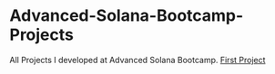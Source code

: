 # Advanced-Solana-Bootcamp-Projects
All Projects I developed at Advanced Solana Bootcamp.
<a href="https://github.com/BedirhanKural/Advanced-Solana-Bootcamp-All_Projects/tree/project-1">First Project</a>

